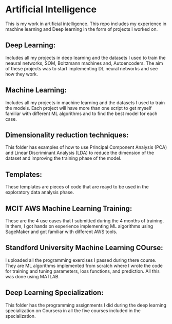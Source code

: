 # Artificial Intelligence

This is my work in artificial intelligence. This repo includes my experience in machine learning and Deep learning in the form of projects I worked on.

## **Deep Learning:**

Includes all my projects in deep learning and the datasets I used to train the neaural networks, SOM, Boltzmann machines and, Autoencoders. The aim of these projects was to start implementing DL neural networks and see how they work.

## **Machine Learning:**

Includes all my projects in machine learning and the datasets I used to train the models. Each project will have more than one script to get myself familiar with different ML algorithms and to find the best model for each case.

## **Dimensionality reduction techniques:**

This folder has examples of how to use Principal Component Analysis (PCA) and Linear Discriminant Analysis (LDA) to reduce the dimension of the dataset and improving the training phase of the model.

## **Templates:**

These templates are pieces of code that are reayd to be used in the exploratory data analysis phase.


## **MCIT AWS Machine Learning Training:**

These are the 4 use cases that I submitted during the 4 months of training. In them, I got hands on experience implementing ML algorithms using SageMaker and got familiar with different AWS tools.


## **Standford University Machine Learning COurse:**

I uploaded all the programming exercises I passed during there course. They are ML algorithms implemented from scratch where I wrote the code for training and tuning parameters, loss functions, and prediction. All this was done using MATLAB.

## **Deep Learning Specialization:**

This folder has the programming assignments I did during the deep learning specialization on Coursera in all the five courses included in the specialization.